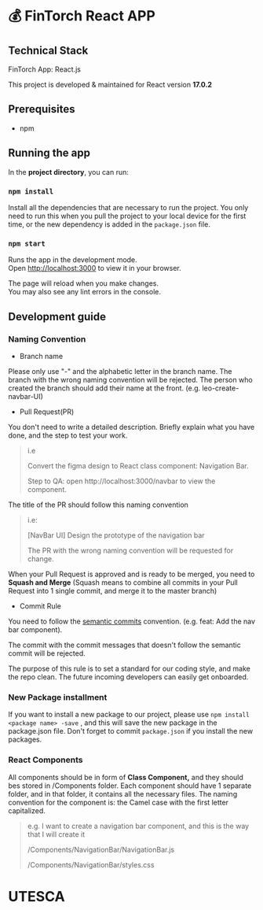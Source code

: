 # 💰 FinTorch React APP

## Technical Stack

FinTorch App: React.js

This project is developed & maintained for React version **17.0.2**&#x20;

## Prerequisites

- npm

## Running the app

In the **project directory**, you can run:

### `npm install`

Install all the dependencies that are necessary to run the project. You only need to run this when you pull the project to your local device for the first time, or the new dependency is added in the `package.json` file.

### `npm start`

Runs the app in the development mode.\
Open [http://localhost:3000](http://localhost:3000) to view it in your browser.

The page will reload when you make changes.\
You may also see any lint errors in the console.

## Development guide

### Naming Convention

- Branch name

Please only use "-" and the alphabetic letter in the branch name. The branch with the wrong naming convention will be rejected. The person who created the branch should add their name at the front. (e.g. leo-create-navbar-UI)

- Pull Request(PR)

You don't need to write a detailed description. Briefly explain what you have done, and the step to test your work.

> i.e&#x20;
>
> Convert the figma design to React class component: Navigation Bar.
>
> Step to QA: open http://localhost:3000/navbar to view the component.

The title of the PR should follow this naming convention

> i.e:&#x20;
>
> \[NavBar UI] Design the prototype of the navigation bar
>
> The PR with the wrong naming convention will be requested for change.

When your Pull Request is approved and is ready to be merged, you need to **Squash and Merge** (Squash means to combine all commits in your Pull Request into 1 single commit, and merge it to the master branch)

- Commit Rule

You need to follow the [semantic commits](https://www.conventionalcommits.org/en/v1.0.0/) convention. (e.g. feat: Add the nav bar component).

The commit with the commit messages that doesn't follow the semantic commit will be rejected.

The purpose of this rule is to set a standard for our coding style, and make the repo clean. The future incoming developers can easily get onboarded.

### New Package installment

If you want to install a new package to our project, please use `npm install <package name> -save` , and this will save the new package in the package.json file. Don't forget to commit `package.json` if you install the new packages.

### React Components

All components should be in form of **Class Component,** and they should bes stored in /Components folder. Each component should have 1 separate folder, and in that folder, it contains all the necessary files. The naming convention for the component is: the Camel case with the first letter capitalized.

> e.g. I want to create a navigation bar component, and this is the way that I will create it
>
> /Components/NavigationBar/NavigationBar.js
>
> /Components/NavigationBar/styles.css
# UTESCA
